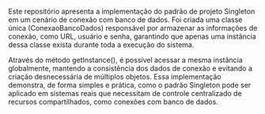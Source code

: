 Este repositório apresenta a implementação do padrão de projeto Singleton em um cenário de conexão com banco de dados. Foi criada uma classe única (ConexaoBancoDados) responsável por armazenar as informações de conexão, como URL, usuário e senha, garantindo que apenas uma instância dessa classe exista durante toda a execução do sistema.

Através do método getInstance(), é possível acessar a mesma instância globalmente, mantendo a consistência dos dados de conexão e evitando a criação desnecessária de múltiplos objetos. Essa implementação demonstra, de forma simples e prática, como o padrão Singleton pode ser aplicado em sistemas reais que necessitam de controle centralizado de recursos compartilhados, como conexões com banco de dados.
